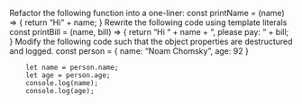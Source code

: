 Refactor the following function into a one-liner:
const printName = (name) => {
                     return “Hi” + name;
           }
Rewrite the following code using template literals
const printBill = (name, bill) => {
                     return “Hi “ + name + “, please pay: “ + bill;
           }
Modify the following code such that the object properties are destructured and logged.
const person = {
                    name: “Noam Chomsky”,
                    age: 92
            }
           
        let name = person.name;
        let age = person.age;
        console.log(name);
        console.log(age);